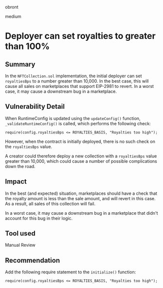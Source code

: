 obront

medium

# Deployer can set royalties to greater than 100%

## Summary

In the `NFTCollection.sol` implementation, the initial deployer can set `royaltiesBps` to a number greater than 10,000. In the best case, this will cause all sales on marketplaces that support EIP-2981 to revert. In a worst case, it may cause a downstream bug in a marketplace.

## Vulnerability Detail

When RuntimeConfig is updated using the `updateConfig()` function, `_validateRuntimeConfig()` is called, which performs the following check:

`require(config.royaltiesBps <= ROYALTIES_BASIS, "Royalties too high");`

However, when the contract is initially deployed, there is no such check on the `royaltiesBps` value.

A creator could therefore deploy a new collection with a `royaltiesBps` value greater than 10,000, which could cause a number of possible complications down the road.

## Impact

In the best (and expected) situation, marketplaces should have a check that the royalty amount is less than the sale amount, and will revert in this case. As a result, all sales of this collection will fail.

In a worst case, it may cause a downstream bug in a marketplace that didn't account for this bug in their logic.

## Tool used

Manual Review

## Recommendation

Add the following require statement to the `initialize()` function:

`require(config.royaltiesBps <= ROYALTIES_BASIS, "Royalties too high");`